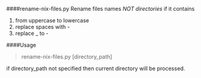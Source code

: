 ####rename-nix-files.py
Rename files names *NOT directories* if it contains
   1. from uppercase to lowercase
   2. replace spaces with -
   3. replace _ to -

####Usage

>    rename-nix-files.py [directory_path]

if directory_path not specified then current directory will be processed.  
